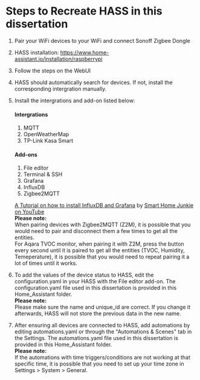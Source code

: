 # Steps to Recreate HASS in this dissertation
1. Pair your WiFi devices to your WiFi and connect Sonoff Zigbee Dongle
2. HASS installation: https://www.home-assistant.io/installation/raspberrypi
3. Follow the steps on the WebUI
4. HASS should automatically search for devices. If not, install the corresponding intergration manually.
5. Install the intergrations and add-on listed below:
    #### Intergrations
    1. MQTT
    2. OpenWeatherMap
    3. TP-Link Kasa Smart
    #### Add-ons
    1. File editor
    2. Terminal & SSH
    3. Grafana
    4. InfluxDB
    5. Zigbee2MQTT 
 
    [A Tutorial on how to install InfluxDB and Grafana](https://www.youtube.com/watch?v=rXF-LycbjoA) by [Smart Home Junkie on YouTube](https://www.youtube.com/c/SmartHomeJunkie)  
    **Please note:**  
    When pairing devices with Zigbee2MQTT (Z2M), it is possible that you would need to pair and disconnect them a few times to get all the entities.   
    For Aqara TVOC monitor, when pairing it with Z2M, press the button every second until it is paired to get all the entities (TVOC, Humidity, Temeperature), it is possible that you would need to repeat pairing it a lot of times until it works. 
   
7. To add the values of the device status to HASS, edit the configuration.yaml in your HASS with the File editor add-on. The configuration.yaml file used in this dissertation is provided in this Home_Assistant folder.  
   **Please note:**  
   Please make sure the name and unique_id are correct. If you change it afterwards, HASS will not store the previous data in the new name.
8. After ensuring all devices are connected to HASS, add automations by editing automations.yaml or through the "Automations & Scenes" tab in the Settings. The automations.yaml file used in this dissertation is provided in this Home_Assistant folder.  
   **Please note:**  
   If the automations with time triggers/conditions are not working at that specific time, it is possible that you need to set up your time zone in Settings > System > General.

